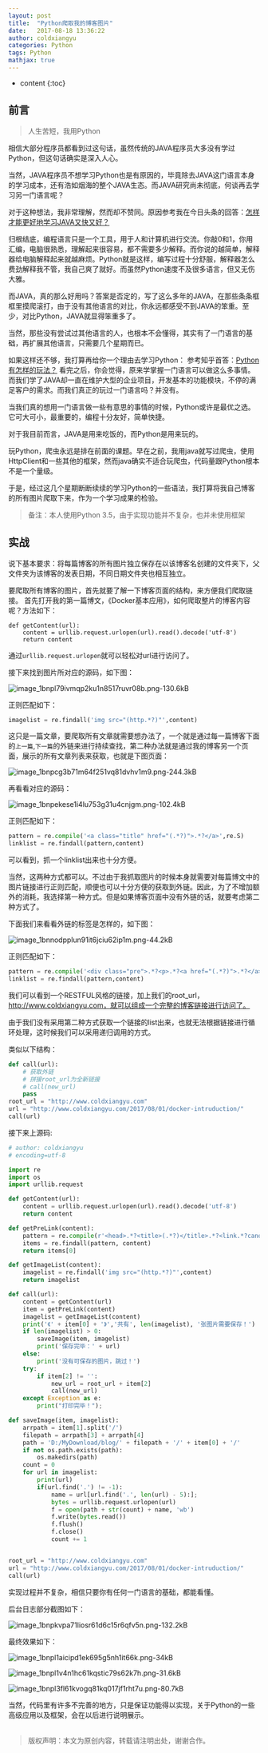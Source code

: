 ```yaml
---
layout: post
title:  "Python爬取我的博客图片"
date:   2017-08-18 13:36:22
author: coldxiangyu
categories: Python
tags: Python
mathjax: true
---
```


* content
{:toc}

## 前言

>人生苦短，我用Python

相信大部分程序员都看到过这句话，虽然传统的JAVA程序员大多没有学过Python，但这句话确实是深入人心。

当然，JAVA程序员不想学习Python也是有原因的，毕竟除去JAVA这门语言本身的学习成本，还有浩如烟海的整个JAVA生态。而JAVA研究尚未彻底，何谈再去学习另一门语言呢？

对于这种想法，我非常理解，然而却不赞同。原因参考我在今日头条的回答：[怎样才能更好地学习JAVA又快又好？](https://www.wukong.com/answer/6432187518795383042/)

归根结底，编程语言只是一个工具，用于人和计算机进行交流。你敲0和1，你用汇编，电脑很熟悉，理解起来很容易，都不需要多少解释。而你说的越简单，解释器给电脑解释起来就越麻烦。Python就是这样，编写过程十分舒服，解释器怎么费劲解释我不管，我自己爽了就好。而虽然Python速度不及很多语言，但又无伤大雅。

而JAVA，真的那么好用吗？答案是否定的，写了这么多年的JAVA，在那些条条框框里摸爬滚打，由于没有其他语言的对比，你永远都感受不到JAVA的笨重。至少，对比Python，JAVA就显得笨重多了。

当然，那些没有尝试过其他语言的人，也根本不会懂得，其实有了一门语言的基础，再扩展其他语言，只需要几个星期而已。

如果这样还不够，我打算再给你一个理由去学习Python：
参考知乎首答：[Python有怎样的玩法？](https://www.zhihu.com/question/20799742) 看完之后，你会觉得，原来学掌握一门语言可以做这么多事情。而我们学了JAVA却一直在维护大型的企业项目，开发基本的功能模块，不停的满足客户的需求。而我们真正的玩过一门语言吗？并没有。

当我们真的想用一门语言做一些有意思的事情的时候，Python或许是最优之选。它可大可小，最重要的，编程十分友好，简单快捷。

对于我目前而言，JAVA是用来吃饭的，而Python是用来玩的。

玩Python，爬虫永远是排在前面的课题。早在之前，我用java就写过爬虫，使用HttpClient和一些其他的框架，然而java确实不适合玩爬虫，代码量跟Python根本不是一个量级。

于是，经过这几个星期断断续续的学习Python的一些语法，我打算将我自己博客的所有图片爬取下来，作为一个学习成果的检验。

>备注：本人使用Python 3.5，由于实现功能并不复杂，也并未使用框架

## 实战

说下基本要求：将每篇博客的所有图片独立保存在以该博客名创建的文件夹下，父文件夹为该博客的发表日期，不同日期文件夹也相互独立。

要爬取所有博客的图片，首先就要了解一下博客页面的结构，来方便我们爬取链接。
首先打开我的第一篇博文，《Docker基本应用》，如何爬取整片的博客内容呢？方法如下：

```
def getContent(url):
    content = urllib.request.urlopen(url).read().decode('utf-8')
    return content
```
通过`urllib.request.urlopen`就可以轻松对url进行访问了。

接下来找到图片所对应的源码，如下图：

![image_1bnpl79ivmqp2ku1n8517ruvr08b.png-130.6kB][1]

正则匹配如下：

``` python
imagelist = re.findall('img src="(http.*?)"',content)
```

这只是一篇文章，要爬取所有文章就需要想办法了，一个就是通过每一篇博客下面的`上一篇`,`下一篇`的外链来进行持续查找，第二种办法就是通过我的博客另一个页面，展示的所有文章列表来获取，也就是下图页面：

![image_1bnpcg3b71m64f251vq81dvhv1m9.png-244.3kB][2]

再看看对应的源码：

![image_1bnpekese1i4lu753g31u4cnjgm.png-102.4kB][3]

正则匹配如下：
``` python
pattern = re.compile('<a class="title" href="(.*?)">.*?</a>',re.S)
linklist = re.findall(pattern,content)
```

可以看到，抓一个linklist出来也十分方便。

当然，这两种方式都可以。不过由于我抓取图片的时候本身就需要对每篇博文中的图片链接进行正则匹配，顺便也可以十分方便的获取到外链。因此，为了不增加额外的消耗，我选择第一种方式。但是如果博客页面中没有外链的话，就要考虑第二种方式了。

下面我们来看看外链的标签是怎样的，如下图：

![image_1bnnodpplun91it6jciu62ip1m.png-44.2kB][4]

正则匹配如下：
``` python
pattern = re.compile('<div class="pre">.*?<p>.*?<a href="(.*?)">.*?</a>',re.S)
linklist = re.findall(pattern,content)
```

我们可以看到一个RESTFUL风格的链接，加上我们的root_url，http://www.coldxiangyu.com，就可以组成一个完整的博客链接进行访问了。

由于我们没有采用第二种方式获取一个链接的list出来，也就无法根据链接进行循环处理，这时候我们可以采用递归调用的方式。

类似以下结构：
``` python
def call(url):
    # 获取外链
    # 拼接root_url为全新链接
    # call(new_url)
    pass
root_url = "http://www.coldxiangyu.com"
url = "http://www.coldxiangyu.com/2017/08/01/docker-intruduction/"
call(url)
```

接下来上源码:
``` python
# author: coldxiangyu
# encoding=utf-8

import re
import os
import urllib.request

def getContent(url):
    content = urllib.request.urlopen(url).read().decode('utf-8')
    return content

def getPreLink(content):
    pattern = re.compile(r'<head>.*?<title>(.*?)</title>.*?<link.*?canonical.*?href="(http.*?)">.*?</head>.*?<div class="pre">.*?<p>.*?<a href="(.*?)">.*?</a>.*?</p>.*?</div>.*?<div class="nex">', re.S)
    items = re.findall(pattern, content)
    return items[0]

def getImageList(content):
    imagelist = re.findall('img src="(http.*?)"',content)
    return imagelist

def call(url):
    content = getContent(url)
    item = getPreLink(content)
    imagelist = getImageList(content)
    print('《' + item[0] + '》','共有', len(imagelist), '张图片需要保存！')
    if len(imagelist) > 0:
        saveImage(item, imagelist)
        print('保存完毕：' + url)
    else:
        print('没有可保存的图片，跳过！')
    try:
        if item[2] != '':
            new_url = root_url + item[2]
            call(new_url)
    except Exception as e:
        print("打印完毕！");

def saveImage(item, imagelist):
    arrpath = item[1].split('/')
    filepath = arrpath[3] + arrpath[4]
    path = 'D:/MyDownload/blog/' + filepath + '/' + item[0] + '/'
    if not os.path.exists(path):
        os.makedirs(path)
    count = 0
    for url in imagelist:
        print(url)
        if(url.find('.') != -1):
            name = url[url.find('.', len(url) - 5):];
            bytes = urllib.request.urlopen(url)
            f = open(path + str(count) + name, 'wb')
            f.write(bytes.read())
            f.flush()
            f.close()
            count += 1


root_url = "http://www.coldxiangyu.com"
url = "http://www.coldxiangyu.com/2017/08/01/docker-intruduction/"
call(url)

```
实现过程并不复杂，相信只要你有任何一门语言的基础，都能看懂。

后台日志部分截图如下：

![image_1bnpkvpa71liosr61d6c15r6qfv5n.png-132.2kB][5]

最终效果如下：

![image_1bnpl1aicipd1ek695g5nh1it66k.png-34kB][6]

![image_1bnpl1v4n1hc61kqstic79s62k7h.png-31.6kB][7]

![image_1bnpl3fl61kvogq81kq017jf1rht7u.png-80.7kB][8]

当然，代码里有许多不完善的地方，只是保证功能得以实现，关于Python的一些高级应用以及框架，会在以后进行说明展示。
<br/><br/>

>版权声明：本文为原创内容，转载请注明出处，谢谢合作。

  [1]: http://static.zybuluo.com/coldxiangyu/xgbx6fem8yb8bpxvpipeiroc/image_1bnpl79ivmqp2ku1n8517ruvr08b.png
  [2]: http://static.zybuluo.com/coldxiangyu/cqqdkr5ybrqy4mbs6fv4rlkn/image_1bnpcg3b71m64f251vq81dvhv1m9.png
  [3]: http://static.zybuluo.com/coldxiangyu/9ek3vdt6i4oeyu052lilb9ye/image_1bnpekese1i4lu753g31u4cnjgm.png
  [4]: http://static.zybuluo.com/coldxiangyu/knrywwmrq9mu3a4sta0u422v/image_1bnnodpplun91it6jciu62ip1m.png
  [5]: http://static.zybuluo.com/coldxiangyu/g4ijjo47enhyg6k6ezq59gpv/image_1bnpkvpa71liosr61d6c15r6qfv5n.png
  [6]: http://static.zybuluo.com/coldxiangyu/wa79z6fsxy1zfak1mgqyp5d4/image_1bnpl1aicipd1ek695g5nh1it66k.png
  [7]: http://static.zybuluo.com/coldxiangyu/u5pu9ur3dn459ids488lsw04/image_1bnpl1v4n1hc61kqstic79s62k7h.png
  [8]: http://static.zybuluo.com/coldxiangyu/3h0xawbr0pedugam6vtrkr3x/image_1bnpl3fl61kvogq81kq017jf1rht7u.png

